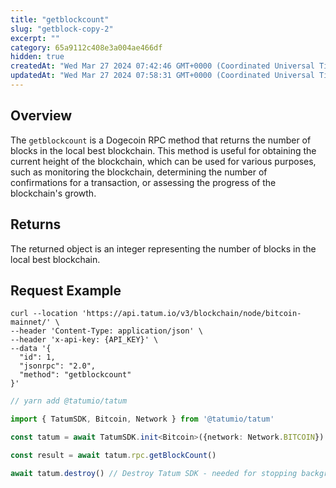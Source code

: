 ```yaml
---
title: "getblockcount"
slug: "getblock-copy-2"
excerpt: ""
category: 65a9112c408e3a004ae466df
hidden: true
createdAt: "Wed Mar 27 2024 07:42:46 GMT+0000 (Coordinated Universal Time)"
updatedAt: "Wed Mar 27 2024 07:58:31 GMT+0000 (Coordinated Universal Time)"
---
```

## Overview

The `getblockcount` is a Dogecoin RPC method that returns the number of blocks in the local best blockchain. This method is useful for obtaining the current height of the blockchain, which can be used for various purposes, such as monitoring the blockchain, determining the number of confirmations for a transaction, or assessing the progress of the blockchain's growth.

## Returns

The returned object is an integer representing the number of blocks in the local best blockchain.

## Request Example

```curl cURL
curl --location 'https://api.tatum.io/v3/blockchain/node/bitcoin-mainnet/' \
--header 'Content-Type: application/json' \
--header 'x-api-key: {API_KEY}' \
--data '{
  "id": 1,
  "jsonrpc": "2.0",
  "method": "getblockcount"
}'
```
```typescript JS SDK
// yarn add @tatumio/tatum

import { TatumSDK, Bitcoin, Network } from '@tatumio/tatum'

const tatum = await TatumSDK.init<Bitcoin>({network: Network.BITCOIN})

const result = await tatum.rpc.getBlockCount()

await tatum.destroy() // Destroy Tatum SDK - needed for stopping background jobs
```
